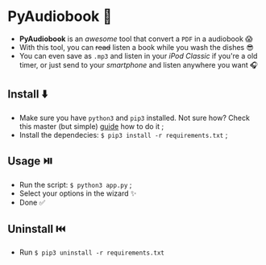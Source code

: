 # PyAudiobook :blue_book:
- **PyAudiobook** is an *awesome* tool that convert a `PDF` in a audiobook :scream: 
- With this tool, you can ~~read~~ listen a book while you wash the dishes :sunglasses:
- You can even save as `.mp3` and listen in your *iPod Classic* if you're a old timer, or just send to your *smartphone* and listen anywhere you want :headphones:

## Install :arrow_down:	
- Make sure you have `python3` and `pip3` installed. Not sure how? Check this master (but simple) [guide](https://realpython.com/installing-python/) how to do it ;
- Install the dependecies: `$ pip3 install -r requirements.txt` ;

## Usage :play_or_pause_button:	
- Run the script: `$ python3 app.py` ;
- Select your options in the wizard :sparkles: 
- Done :white_check_mark:	

## Uninstall :previous_track_button:
- Run `$ pip3 uninstall -r requirements.txt`
